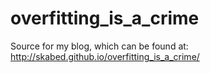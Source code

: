 # overfitting\_is\_a\_crime

Source for my blog, which can be found at: http://skabed.github.io/overfitting_is_a_crime/
